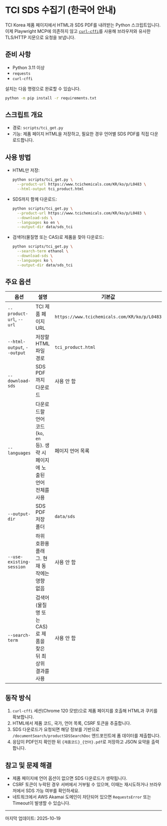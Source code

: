 # TCI SDS 수집기 (한국어 안내)

TCI Korea 제품 페이지에서 HTML과 SDS PDF를 내려받는 Python 스크립트입니다. 이제 Playwright MCP에 의존하지 않고 [`curl-cffi`](https://github.com/yifeikong/curl_cffi)를 사용해 브라우저와 유사한 TLS/HTTP 지문으로 요청을 보냅니다.

## 준비 사항
- Python 3.11 이상
- `requests`
- `curl-cffi`

설치는 다음 명령으로 완료할 수 있습니다.

```bash
python -m pip install -r requirements.txt
```

## 스크립트 개요
- 경로: `scripts/tci_get.py`
- 기능: 제품 페이지 HTML을 저장하고, 필요한 경우 언어별 SDS PDF를 직접 다운로드합니다.

## 사용 방법
- HTML만 저장:
  ```bash
  python scripts/tci_get.py \
    --product-url https://www.tcichemicals.com/KR/ko/p/L0483 \
    --html-output tci_product.html
  ```
- SDS까지 함께 다운로드:
  ```bash
  python scripts/tci_get.py \
    --product-url https://www.tcichemicals.com/KR/ko/p/L0483 \
    --download-sds \
    --languages ko en \
    --output-dir data/sds_tci
  ```
- 검색어(물질명 또는 CAS)로 제품을 찾아 다운로드:
  ```bash
  python scripts/tci_get.py \
    --search-term ethanol \
    --download-sds \
    --languages ko \
    --output-dir data/sds_tci
  ```

## 주요 옵션
| 옵션 | 설명 | 기본값 |
| --- | --- | --- |
| `--product-url`, `--url` | TCI 제품 페이지 URL | `https://www.tcichemicals.com/KR/ko/p/L0483` |
| `--html-output`, `--output` | 저장할 HTML 파일 경로 | `tci_product.html` |
| `--download-sds` | SDS PDF까지 다운로드 | 사용 안 함 |
| `--languages` | 다운로드할 언어 코드 (`ko`, `en` 등). 생략 시 페이지에 노출된 언어 전체를 사용 | 페이지 언어 목록 |
| `--output-dir` | SDS PDF 저장 폴더 | `data/sds` |
| `--use-existing-session` | 하위 호환용 플래그. 현재 동작에는 영향 없음 | 사용 안 함 |
| `--search-term` | 검색어(물질명 또는 CAS)로 제품을 찾은 뒤 최상위 결과를 사용 | 사용 안 함 |

## 동작 방식
1. `curl-cffi` 세션(Chrome 120 모방)으로 제품 페이지를 호출해 HTML과 쿠키를 확보합니다.
2. HTML에서 제품 코드, 국가, 언어 목록, CSRF 토큰을 추출합니다.
3. SDS 다운로드가 요청되면 해당 정보를 기반으로 `/documentSearch/productSDSSearchDoc` 엔드포인트에 폼 데이터를 제출합니다.
4. 응답이 PDF인지 확인한 뒤 `{제품코드}_{언어}.pdf`로 저장하고 JSON 요약을 출력합니다.

## 참고 및 문제 해결
- 제품 페이지에 언어 옵션이 없으면 SDS 다운로드가 생략됩니다.
- CSRF 토큰이 누락된 경우 서버에서 거부될 수 있으며, 이때는 재시도하거나 브라우저에서 SDS 가능 여부를 확인하세요.
- 네트워크에서 AWS Akamai 도메인이 차단되어 있으면 `RequestsError` 또는 Timeout이 발생할 수 있습니다.

---
마지막 업데이트: 2025-10-19
